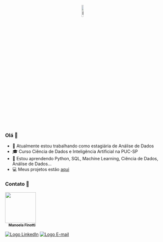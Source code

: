 <p align="center">
  <img src="https://www.pasteur.fr/sites/default/files/styles/tetiere_1300x527/public/rubrique_journal_de_la_recherche/dossiers/data-face-800h.jpg?itok=3nqTnVG4&c=39ce5eafc8e2281d214c2b29ea16c3df" alt="Logo PUC" height="10%">
</p>


### Olá 👋

- :telescope: Atualmente estou trabalhando como estagiária de Análise de Dados
- :mortar_board: Curso Ciência de Dados e Inteligência Artificial na PUC-SP
- :seedling: Estou aprendendo Python, SQL, Machine Learning, Ciência de Dados, Análise de Dados...
- :computer: Meus projetos estão [aqui](https://github.com/maafinotti?tab=repositories)

### Contato :speech_balloon:
<p>
  <img src='https://i.ibb.co/R9HC4fh/84-C6-D5-F0-BFE7-4-BA3-907-A-A20072498060.png' width="100px;" alt=""/>
  <br/>
  <sub><b>&nbsp &nbsp Manoela Finotti</b></sub>
</p>

[![Logo LinkedIn](https://i.ibb.co/km3vrJk/Group-1-2.png)](https://www.linkedin.com/in/manoelafinotti/)
[![Logo E-mail](https://i.ibb.co/sqp4Znc/Group-1-3.png)](mailto:manoelaffinotti@gmail.com)

